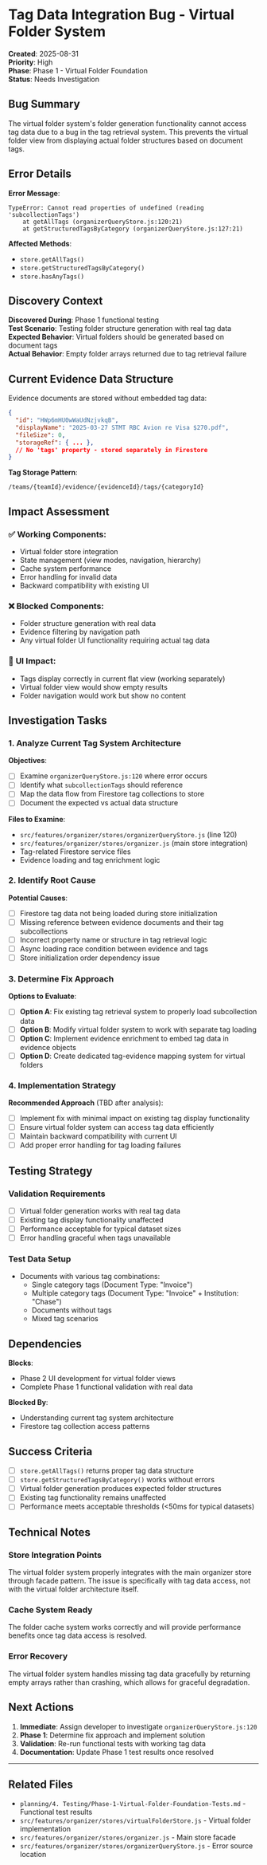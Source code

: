# Tag Data Integration Bug - Virtual Folder System

**Created**: 2025-08-31  
**Priority**: High  
**Phase**: Phase 1 - Virtual Folder Foundation  
**Status**: Needs Investigation  

## Bug Summary

The virtual folder system's folder generation functionality cannot access tag data due to a bug in the tag retrieval system. This prevents the virtual folder view from displaying actual folder structures based on document tags.

## Error Details

**Error Message**:
```
TypeError: Cannot read properties of undefined (reading 'subcollectionTags')
    at getAllTags (organizerQueryStore.js:120:21)
    at getStructuredTagsByCategory (organizerQueryStore.js:127:21)
```

**Affected Methods**:
- `store.getAllTags()`
- `store.getStructuredTagsByCategory()`
- `store.hasAnyTags()`

## Discovery Context

**Discovered During**: Phase 1 functional testing  
**Test Scenario**: Testing folder structure generation with real tag data  
**Expected Behavior**: Virtual folders should be generated based on document tags  
**Actual Behavior**: Empty folder arrays returned due to tag retrieval failure  

## Current Evidence Data Structure

Evidence documents are stored without embedded tag data:
```json
{
  "id": "HWp6mHU0wWaUdNzjvkqB",
  "displayName": "2025-03-27 STMT RBC Avion re Visa $270.pdf",
  "fileSize": 0,
  "storageRef": { ... },
  // No 'tags' property - stored separately in Firestore
}
```

**Tag Storage Pattern**:
```
/teams/{teamId}/evidence/{evidenceId}/tags/{categoryId}
```

## Impact Assessment

### ✅ **Working Components**:
- Virtual folder store integration
- State management (view modes, navigation, hierarchy)
- Cache system performance
- Error handling for invalid data
- Backward compatibility with existing UI

### ❌ **Blocked Components**:
- Folder structure generation with real data
- Evidence filtering by navigation path
- Any virtual folder UI functionality requiring actual tag data

### 🔄 **UI Impact**:
- Tags display correctly in current flat view (working separately)
- Virtual folder view would show empty results
- Folder navigation would work but show no content

## Investigation Tasks

### 1. Analyze Current Tag System Architecture

**Objectives**:
- [ ] Examine `organizerQueryStore.js:120` where error occurs
- [ ] Identify what `subcollectionTags` should reference
- [ ] Map the data flow from Firestore tag collections to store
- [ ] Document the expected vs actual data structure

**Files to Examine**:
- `src/features/organizer/stores/organizerQueryStore.js` (line 120)
- `src/features/organizer/stores/organizer.js` (main store integration)
- Tag-related Firestore service files
- Evidence loading and tag enrichment logic

### 2. Identify Root Cause

**Potential Causes**:
- [ ] Firestore tag data not being loaded during store initialization
- [ ] Missing reference between evidence documents and their tag subcollections
- [ ] Incorrect property name or structure in tag retrieval logic
- [ ] Async loading race condition between evidence and tags
- [ ] Store initialization order dependency issue

### 3. Determine Fix Approach

**Options to Evaluate**:
- [ ] **Option A**: Fix existing tag retrieval system to properly load subcollection data
- [ ] **Option B**: Modify virtual folder system to work with separate tag loading
- [ ] **Option C**: Implement evidence enrichment to embed tag data in evidence objects
- [ ] **Option D**: Create dedicated tag-evidence mapping system for virtual folders

### 4. Implementation Strategy

**Recommended Approach** (TBD after analysis):
- [ ] Implement fix with minimal impact on existing tag display functionality
- [ ] Ensure virtual folder system can access tag data efficiently
- [ ] Maintain backward compatibility with current UI
- [ ] Add proper error handling for tag loading failures

## Testing Strategy

### Validation Requirements
- [ ] Virtual folder generation works with real tag data
- [ ] Existing tag display functionality unaffected
- [ ] Performance acceptable for typical dataset sizes
- [ ] Error handling graceful when tags unavailable

### Test Data Setup
- Documents with various tag combinations:
  - Single category tags (Document Type: "Invoice")  
  - Multiple category tags (Document Type: "Invoice" + Institution: "Chase")
  - Documents without tags
  - Mixed tag scenarios

## Dependencies

**Blocks**:
- Phase 2 UI development for virtual folder views
- Complete Phase 1 functional validation with real data

**Blocked By**:
- Understanding current tag system architecture
- Firestore tag collection access patterns

## Success Criteria

- [ ] `store.getAllTags()` returns proper tag data structure
- [ ] `store.getStructuredTagsByCategory()` works without errors  
- [ ] Virtual folder generation produces expected folder structures
- [ ] Existing tag functionality remains unaffected
- [ ] Performance meets acceptable thresholds (<50ms for typical datasets)

## Technical Notes

### Store Integration Points
The virtual folder system properly integrates with the main organizer store through facade pattern. The issue is specifically with tag data access, not with the virtual folder architecture itself.

### Cache System Ready
The folder cache system works correctly and will provide performance benefits once tag data access is resolved.

### Error Recovery
The virtual folder system handles missing tag data gracefully by returning empty arrays rather than crashing, which allows for graceful degradation.

## Next Actions

1. **Immediate**: Assign developer to investigate `organizerQueryStore.js:120`
2. **Phase 1**: Determine fix approach and implement solution
3. **Validation**: Re-run functional tests with working tag data
4. **Documentation**: Update Phase 1 test results once resolved

---

## Related Files

- `planning/4. Testing/Phase-1-Virtual-Folder-Foundation-Tests.md` - Functional test results
- `src/features/organizer/stores/virtualFolderStore.js` - Virtual folder implementation  
- `src/features/organizer/stores/organizer.js` - Main store facade
- `src/features/organizer/stores/organizerQueryStore.js` - Error source location